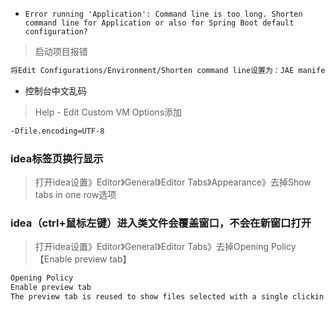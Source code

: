 * `Error running 'Application': Command line is too long. Shorten command line for Application or also for Spring Boot default configuration?`

> 启动项目报错

```bash
将Edit Configurations/Environment/Shorten command line设置为：JAE manifest - java -cp classpath.jar className [args]
```


* 控制台中文乱码

> Help - Edit Custom VM Options添加

```bash
-Dfile.encoding=UTF-8
```

### idea标签页换行显示

> 打开idea设置》Editor》General》Editor Tabs》Appearance》去掉Show tabs in one row选项


### idea（ctrl+鼠标左键）进入类文件会覆盖窗口，不会在新窗口打开

> 打开idea设置》Editor》General》Editor Tabs》去掉Opening Policy【Enable preview tab】

```bash
Opening Policy
Enable preview tab
The preview tab is reused to show files selected with a single clickin the Project tool window, and files opened during debugging.
```
